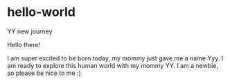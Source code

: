 # hello-world
YY new journey

Hello there!

I am super excited to be born today, my mommy just gave me a name Yyy. I am ready to explore this human world with my mommy YY.
I am a newbie, so please be nice to me :)
